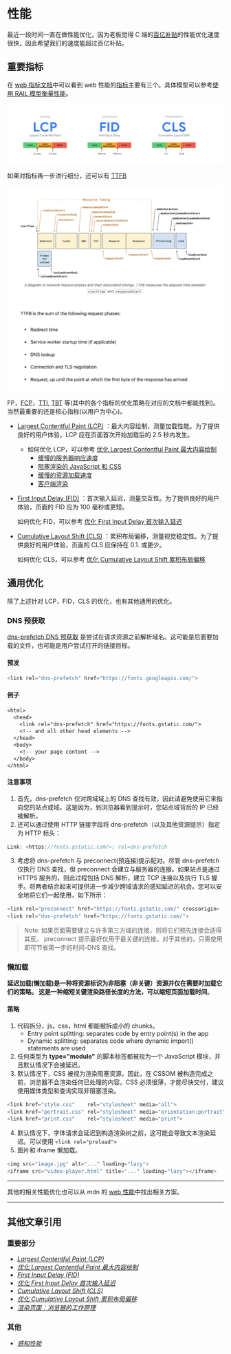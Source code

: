 # 性能

最近一段时间一直在做性能优化，因为老板觉得 C 端的[百亿补贴](https://mobile.yangkeduo.com/brand_activity_subsidy.html?_pdd_fs=1&_pdd_tc=ffffff&_pdd_sbs=1&access_from=home&refer_page_el_sn=1110237&refer_page_name=index&refer_page_id=10002_1645756588351_87u6ynbyh4&refer_page_sn=10002)的性能优化速度很快，因此希望我们的速度能超过百亿补贴。

## 重要指标

在 [web 指标文档](https://web.dev/vitals/)中可以看到 web 性能的[指标](https://web.dev/user-centric-performance-metrics/#how-metrics-are-measured)主要有三个。具体模型可以参考[使用 RAIL 模型衡量性能](https://web.dev/rail/#chrome-devtools)。

![web](./Image/performance/web.png)

如果对指标再一步进行细分，还可以有 [TTFB](https://web.dev/ttfb/)

![2](./Image/performance/web2.png)

FP，[FCP](https://web.dev/i18n/zh/fcp/)，[TTI](https://web.dev/tti/), [TBT](https://web.dev/tbt/) 等(其中的各个指标的优化策略在对应的文档中都能找到)。当然最重要的还是核心指标(以用户为中心)。

- [Largest Contentful Paint (LCP)](https://web.dev/lcp/) ：最大内容绘制，测量加载性能。为了提供良好的用户体验，LCP 应在页面首次开始加载后的 2.5 秒内发生。

  - 如何优化 LCP，可以参考 [优化 Largest Contentful Paint 最大内容绘制](https://web.dev/optimize-lcp/)
    - [缓慢的服务器响应速度](https://web.dev/optimize-lcp/#slow-servers)
    - [阻塞渲染的 JavaScript 和 CSS](https://web.dev/optimize-lcp/#render-blocking-resources)
    - [缓慢的资源加载速度](https://web.dev/optimize-lcp/#slow-resource-load-times)
    - [客户端渲染](https://web.dev/optimize-lcp/#client-side-rendering)

- [First Input Delay (FID)](https://web.dev/fid/) ：首次输入延迟，测量交互性。为了提供良好的用户体验，页面的 FID 应为 100 毫秒或更短。

  如何优化 FID，可以参考 [优化 First Input Delay 首次输入延迟](https://web.dev/optimize-fid/)

- [Cumulative Layout Shift (CLS)](https://web.dev/cls/) ：累积布局偏移，测量视觉稳定性。为了提供良好的用户体验，页面的 CLS 应保持在 0.1. 或更少。

  如何优化 CLS，可以参考 [优化 Cumulative Layout Shift 累积布局偏移](https://web.dev/optimize-cls/)

## 通用优化

除了上述针对 LCP，FID，CLS 的优化，也有其他通用的优化。

### DNS 预获取

[dns-prefetch DNS 预获取](https://developer.mozilla.org/zh-CN/docs/Web/Performance/dns-prefetch) 是尝试在请求资源之前解析域名。这可能是后面要加载的文件，也可能是用户尝试打开的链接目标。

#### 预发

```ts
<link rel="dns-prefetch" href="https://fonts.googleapis.com/">
```

#### 例子

```tsx
<html>
  <head>
    <link rel="dns-prefetch" href="https://fonts.gstatic.com/">
    <!-- and all other head elements -->
  </head>
  <body>
    <!-- your page content -->
  </body>
</html>
```

#### 注意事项

1. 首先，dns-prefetch 仅对跨域域上的 DNS 查找有效，因此请避免使用它来指向您的站点或域。这是因为，到浏览器看到提示时，您站点域背后的 IP 已经被解析。
2. 还可以通过使用 HTTP 链接字段将 dns-prefetch（以及其他资源提示）指定为 HTTP 标头：

```ts
Link: <https://fonts.gstatic.com/>; rel=dns-prefetch
```

3. 考虑将 dns-prefetch 与 preconnect(预连接)提示配对。尽管 dns-prefetch 仅执行 DNS 查找，但 preconnect 会建立与服务器的连接。如果站点是通过 HTTPS 服务的，则此过程包括 DNS 解析，建立 TCP 连接以及执行 TLS 握手。将两者结合起来可提供进一步减少跨域请求的感知延迟的机会。您可以安全地将它们一起使用，如下所示：

```ts
<link rel="preconnect" href="https://fonts.gstatic.com/" crossorigin>
<link rel="dns-prefetch" href="https://fonts.gstatic.com/">
```

> Note: 如果页面需要建立与许多第三方域的连接，则将它们预先连接会适得其反。 preconnect 提示最好仅用于最关键的连接。对于其他的，只需使用 <link rel="dns-prefetch"> 即可节省第一步的时间-DNS 查找。

### 懒加载

**延迟加载(懒加载)**是一种将资源标识为非阻塞（非关键）资源并仅在需要时加载它们的策略。 这是一种缩短关键渲染路径长度的方法，可以**缩短页面加载时间**。

#### 策略

1. 代码拆分，js，css，html 都能被拆成小的 chunks。
   - Entry point splitting: separates code by entry point(s) in the app
   - Dynamic splitting: separates code where dynamic import() statements are used
2. 任何类型为 **type="module"** 的脚本标签都被视为一个 JavaScript 模块，并且默认情况下会被延迟。
3. 默认情况下，CSS 被视为渲染阻塞资源，因此，在 CSSOM 被构造完成之前，浏览器不会渲染任何已处理的内容。CSS 必须很薄，才能尽快交付，建议使用媒体类型和查询实现非阻塞渲染。

```ts
<link href="style.css"    rel="stylesheet" media="all">
<link href="portrait.css" rel="stylesheet" media="orientation:portrait">
<link href="print.css"    rel="stylesheet" media="print">
```

4. 默认情况下，字体请求会延迟到构造渲染树之前，这可能会导致文本渲染延迟。可以使用 `<link rel="preload">`
5. 图片和 iframe 懒加载。

```ts
<img src="image.jpg" alt="..." loading="lazy">
<iframe src="video-player.html" title="..." loading="lazy"></iframe>
```

---

其他的相关性能优化也可以从 mdn 的 [web 性能](https://developer.mozilla.org/zh-CN/docs/Web/Performance)中找出相关方案。

---

## 其他文章引用

### 重要部分

- _[Largest Contentful Paint (LCP)](https://web.dev/lcp/)_
- _[优化 Largest Contentful Paint 最大内容绘制](https://web.dev/optimize-lcp/)_
- _[First Input Delay (FID)](https://web.dev/fid/)_
- _[优化 First Input Delay 首次输入延迟](https://web.dev/optimize-fid/)_
- _[Cumulative Layout Shift (CLS)](https://web.dev/cls/)_
- _[优化 Cumulative Layout Shift 累积布局偏移](https://web.dev/optimize-cls/)_
- _[渲染页面：浏览器的工作原理](https://developer.mozilla.org/zh-CN/docs/Web/Performance/How_browsers_work)_

### 其他

- _[感知性能](https://developer.mozilla.org/zh-CN/docs/Learn/Performance/perceived_performance)_

